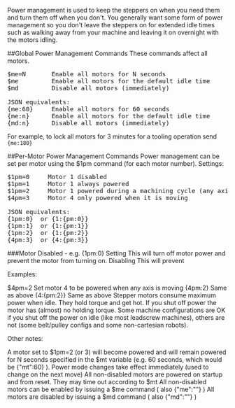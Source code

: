 Power management is used to keep the steppers on when you need them and turn them off when you don't. You generally want some form of power management so you don't leave the steppers on for extended idle times such as walking away from your machine and leaving it on overnight with the motors idling. 

##Global Power Management Commands
These commands affect all motors.
<pre>
$me=N       Enable all motors for N seconds
$me         Enable all motors for the default idle time
$md         Disable all motors (immediately)

JSON equivalents:
{me:60}     Enable all motors for 60 seconds
{me:n}      Enable all motors for the default idle time
{md:n}      Disable all motors (immediately)
</pre>

For example, to lock all motors for 3 minutes for a tooling operation send `{me:180}`

##Per-Motor Power Management Commands
Power management can be set per motor using the $1pm command (for each motor number). Settings:
<pre>
$1pm=0     Motor 1 disabled
$1pm=1     Motor 1 always powered
$1pm=2     Motor 1 powered during a machining cycle (any axis is moving)
$4pm=3     Motor 4 only powered when it is moving

JSON equivalents:
{1pm:0}  or {1:{pm:0}}
{1pm:1}  or {1:{pm:1}}
{1pm:2}  or {1:{pm:2}}
{4pm:3}  or {4:{pm:3}}
</pre>

###Motor Disabled - e.g. {1pm:0}
Setting This will turn off motor power and prevent the motor from turning on. Disabling This will prevent 

Examples:

$4pm=2         Set motor 4 to be powered when any axis is moving
{4pm:2}        Same as above
{4:{pm:2}}     Same as above
Stepper motors consume maximum power when idle. They hold torque and get hot. If you shut off power the motor has (almost) no holding torque. Some machine configurations are OK if you shut off the power on idle (like most leadscrew machines), others are not (some belt/pulley configs and some non-cartesian robots).

Other notes:

A motor set to $1pm=2 (or 3) will become powered and will remain powered for N seconds specified in the $mt variable (e.g. 60 seconds, which would be {"mt":60} ).
Power mode changes take effect immediately (used to change on the next move)
All non-disabled motors are powered on startup and from reset. They may time out according to $mt
All non-disabled motors can be enabled by issuing a $me command ( also {"me":""} )
All motors are disabled by issuing a $md command ( also {"md":""} )